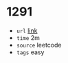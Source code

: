 # 1291
- `url` [link](https://leetcode.com/problems/sequential-digits/description/?envType=daily-question&envId=2024-02-02)
- `time` 2m
- `source` leetcode
- `tags` easy

